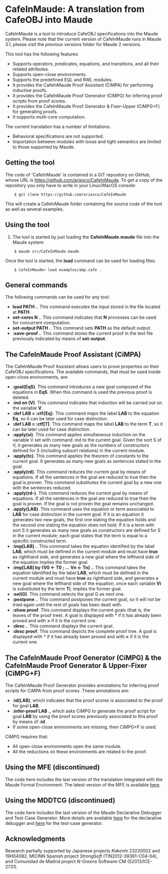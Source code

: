 CafeInMaude: A translation from CafeOBJ into Maude
==================================================

CafeInMaude is a tool to introduce CafeOBJ specifications into the Maude system. Please note
that the current version of CafeInMaude runs in Maude 3.1, please visit the *previous versions*
folder for Maude 2 versions.

This tool has the following features:
* Supports operators, predicates, equations, and transitions, and all their related
attributes.
* Supports open-close environments.
* Supports the predefined EQL and RWL modules.
* It provides the CafeInMaude Proof Assistant (CiMPA) for performing inductive proofs.
* It provides the CafeInMaude Proof Generator (CiMPG) for inferring proof scripts
from proof scores.
* It provides the CafeInMaude Proof Generator & Fixer-Upper (CiMPG+F) for generating
proofs.
* It supports multi-core computation.

The current translation has a number of limitations:
* Behavioral specifications are not supported.
* Importation between modules with loose and tight semantics are limited to
those supported by Maude.

Getting the tool
----------------

The code of 'CafeInMaude' is contained in a GIT repository on GitHub, whose URL is
https://github.com/ariesco/CafeInMaude. To get a copy of the repository you only
have to write in your Linux/MacOS console:

```
    $ git clone https://github.com/ariesco/CafeInMaude
```

This will create a CafeInMaude folder containing the source code of the tool as well as
several examples.

Using the tool
--------------

1. The tool is started by just loading the **CafeInMaude.maude** file into the Maude system:

```
    $ maude src/CafeInMaude.maude
```

Once the tool is started, the **load** command can be used for loading files:

```
    $ CafeInMaude> load examples/abp.cafe .
```

General commands
----------------

The following commands can be used for any tool:
* **load PATH .**. This command executes the input stored in the file located at **PATH**.
* **set-cores N .**. This command indicates that **N** processes can be used for concurrent computation.
* **set-output PATH .**. This command sets **PATH** as the default output.
* **:save-proof .**. This command stores the current proof in the text file previously indicated by means of
**set-output**.

The CafeInMaude Proof Assistant (CiMPA)
---------------------------------------

The CafeInMaude Proof Assistant allows users to prove properties on their CafeOBJ
specifications. The available commands, that must be used inside open-close
environments, are:
* **:goal(EqS)**. This command introduces a new goal composed of the equations in
**EqS**. When this command is used the previous proof is deleted.
* **:ind on (V)**. This command indicates that induction will be carried out on the
variable **V**.
* **:def LAB = :ctf{Eq}**. This command maps the label **LAB** to the equation **Eq**,
so it can be later used for case distinction.
* **:def LAB = :ctf[T]**. This command maps the label **LAB** to the term **T**, so
it can be later used for case distinction.
* **:apply(si)**. This command applies simultaneous induction on the variable V set with
command :ind to the current goal. Given the sort S of V, it generates as many new goals
as the numbers of constructors defined for S (including subsort relations) in the
current module.
* **:apply(tc)**. This command applies the theorem of constants to the current goal.
It generates as many new goals as sentences stated in the goal.
* **:apply(rd)**. This command reduces the current goal by means of equations. If all the
sentences in the goal are reduced to true then the goal is proven. This command
substitutes the current goal by a new one with the sentences reduced.
* **:apply(rd-)**. This command reduces the current goal by means of equations. If all the
sentences in the goal are reduced to true then the goal is proven. If the goal is not
proven the goal remains unchanged.
* **:apply(LAB)**. This command uses the equation or term associated to **LAB** for
case distinction in the current goal. If it is an equation it generates two new goals,
the first one stating the equation holds and the second one stating the equation does
not hold. If it is a term with sort S it generates as many new goals as constructors
are defined for S in the current module; each goal states that the term is equal to
a specific constructed term.
* **:imp[LAB] .**. This command takes the equation identified by the label **LAB**,
which must be defined in the current module and must have **true** as righthand side,
and generates a new goal where the lefthand side of the equation implies the former
goal.
* **:imp[LAB] by {V0 <- T0 ; ... Vn <- Tn} .**. This command takes the equation
identified by the label **LAB**, which must be defined in the current module and
must have **true** as righthand side, and generates a new goal where the lefthand
side of the equation, once each variable **Vi** is substituted by the term **Ti**,
implies the former goal.
* **:sel(G)**. This command selects the goal G as next one.
* **:postpone .**. This command postpones the current goal, so it will not be tried
again until the rest of goals has been dealt with.
* **:show proof**. This command displays the current goals (that is, the leaves of
the proof tree). A goal is displayed with * if it has already been proved and with
**>** if it is the current one.
* **:desc .**. This command displays the current goal.
* **:desc proof**. This command depicts the complete proof tree.
A goal is displayed with * if it has already been proved and with
**>** if it is the current one.

The CafeInMaude Proof Generator (CiMPG) & the CafeInMaude Proof Generator & Upper-Fixer (CiMPG+F)
-------------------------------------------------------------------------------------------------

The CafeInMaude Proof Generator provides annotations for inferring proof scripts for
CiMPA from proof scores. These annotations are:
* **:id(LAB)**, which indicates that the proof scores is associated to the proof for
goal **LAB**.
* **:infer-proof LAB .**, which asks CiMPG to generate the proof script for goal **LAB** by
using the proof scores previously associated to this proof by means of **:id**.
* If some open-close environments are missing, then CiMPG+F is used.

CiMPG requires that:
* All open-close environments open the same module.
* All the reductions on these environments are related to the proof.

Using the MFE (discontinued)
----------------------------

The code here includes the last version of the translation integrated with the
Maude Formal Environment. The latest version of the MFE is available
[here](http://maude.lcc.uma.es/MFE/).

Using the MDDTCG (discontinued)
-------------------------------

The code here includes the last version of the Maude Declarative Debugger and
Test-Case Generator. More details are available
[here](http://maude.sip.ucm.es/debugging/) for the declarative debugger and
[here](http://maude.sip.ucm.es/testing/) for the test-case generator.

Acknowledgments
---------------

Research partially supported by Japanese projects *Kakenhi* 23220002 and 19H04082,
MICINN Spanish project *StrongSoft* (TIN2012-39391-C04-04), and
Comunidad de Madrid project *N-Greens* Software-CM (S2013/ICE-2731).